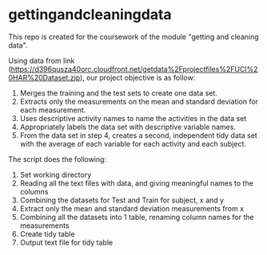 # gettingandcleaningdata

This repo is created for the coursework of the module "getting and cleaning data".

Using data from link (https://d396qusza40orc.cloudfront.net/getdata%2Fprojectfiles%2FUCI%20HAR%20Dataset.zip),
our project objective is as follow:   
1. Merges the training and the test sets to create one data set.  
2. Extracts only the measurements on the mean and standard deviation for each measurement.  
3. Uses descriptive activity names to name the activities in the data set   
4. Appropriately labels the data set with descriptive variable names.   
5. From the data set in step 4, creates a second, independent tidy data set with the average of each variable for each activity  and each subject.

The script does the following:  
1. Set working directory  
2. Reading all the text files with data, and giving meaningful names to the columns 
3. Combining the datasets for Test and Train for subject, x and y 
4. Extract only the mean and standard deviation measurements from x 
5. Combining all the datasets into 1 table, renaming column names for the measurements  
6. Create tidy table  
7. Output text file for tidy table  
